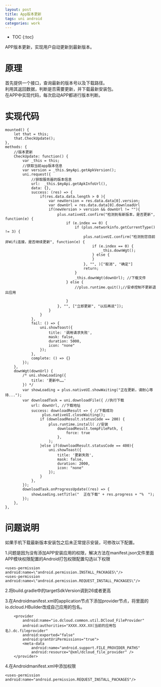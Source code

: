 ```yaml
---
layout: post
title: App版本更新
tags: uni android
categories: work
---
```


* TOC 
{:toc}

APP版本更新，实现用户自动更新到最新版本。

# 原理

首先提供一个接口，查询最新的版本号以及下载路径。  
利用其返回数据，判断是否需要更新，并下载最新安装包。  
在APP中实现代码，每次启动APP都进行版本判断。  

# 实现代码

```
mounted() {
	let that = this;
	that.CheckUpdate();
},
methods: {
	//版本更新
	CheckUpdate: function() {
		var _this = this;
		//获取当前app版本信息
		var version = _this.$myApi.getApkVersion();
		uni.request({
			//获取服务器的版本信息
			url:  _this.$myApi.getApkInfoUrl(),
			data: {},
			success: (res) => {
				if(res.data.data.length > 0 ){
					var newVersion = res.data.data[0].version;
					var downUrl = res.data.data[0].downloadUrl
					if(newVersion > version && downUrl != ""){
						plus.nativeUI.confirm("检测到有新版本，是否更新", function(e) {
							if (e.index == 0) {
								if (plus.networkinfo.getCurrentType() != 3) {
									plus.nativeUI.confirm("检测到您目前非Wifi连接，是否继续更新", function(e) {
										if (e.index == 0) {
											_this.downWgt();
										} else {
										}
									}, "", )["取消", "确定"]
									return;
								}
								_this.downWgt(downUrl); //下载文件
							} else {
								//plus.runtime.quit();//安卓控制不更新退出应用
							
							}
						}, "", ["立即更新", "以后再说"]);
					}
				}
			},
			fail: () => {
				uni.showToast({
					title: '调用请求失败',
					mask: false,
					duration: 5000,
					icon: "none"
				});
			},
			complete: () => {}
		});
	},
	downWgt(downUrl) {
		/* uni.showLoading({
			title: '更新中……'
		}) */
		var showLoading = plus.nativeUI.showWaiting("正在更新，请耐心等待...");
		var downloadTask = uni.downloadFile({ //执行下载
			url: downUrl, //下载地址
			success: downloadResult => { //下载成功
				 plus.nativeUI.closeWaiting();
				if (downloadResult.statusCode == 200) {
					plus.runtime.install( //安装
						downloadResult.tempFilePath, {
							force: true
						},
					);
				}else if(downloadResult.statusCode == 400){
					uni.showToast({
						title: '更新失败',
						mask: false,
						duration: 2000,
						icon: "none"
					});
				}
			},
		});
		downloadTask.onProgressUpdate((res) => {
			showLoading.setTitle("  正在下载" + res.progress + "%  ");
		});
	},
},
```

# 问题说明

如果手机下载最新版本安装包之后未正常提示安装，可修改以下配置。

1.问题是因为没有添加APP安装应用的权限，解决方法在manifest.json文件里面APP模块权限配置的Android打包权限配置勾选以下权限  
```
<uses-permission android:name=\"android.permission.INSTALL_PACKAGES\"/>  
<uses-permission android:name=\"android.permission.REQUEST_INSTALL_PACKAGES\"/>
```

2.将build.gradle中的targetSdkVersion调到26或者更高  

3.在Androidmanifest.xml的application节点下添加provider节点，将里面的io.dcloud.HBuilder改成自己应用的包名。  
```
    <provider  
        android:name="io.dcloud.common.util.DCloud_FileProvider"  
        android:authorities="XXXX.XXX.XX(当前的应用包名).dc.fileprovider"  
        android:exported="false"  
        android:grantUriPermissions="true">  
        <meta-data  
            android:name="android.support.FILE_PROVIDER_PATHS"  
            android:resource="@xml/dcloud_file_provider" />  
    </provider>  
```

4.在Androidmanifest.xml中添加权限  
```
<uses-permission android:name="android.permission.REQUEST_INSTALL_PACKAGES"/>  
```

